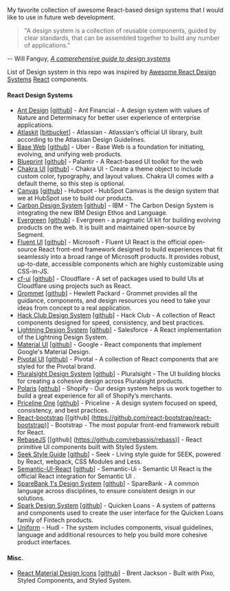My favorite collection of awesome React-based design systems that I would like to use in future web development. 

> "A design system is a collection of reusable components, guided by clear
> standards, that can be assembled together to build any number of
> applications."

-- Will Fanguy, [_A comprehensive guide to design
systems_](https://www.invisionapp.com/inside-design/guide-to-design-systems/)

List of Design system in this repo was inspired by [Awesome React Design Systems](https://github.com/jbranchaud/awesome-react-design-systems/) [React](https://reactjs.org/) components.

#### React Design Systems

- [Ant Design](https://ant.design/) [[github](https://github.com/ant-design/ant-design/)] - Ant Financial - A design system with values of Nature and Determinacy for better user experience of enterprise applications.
- [Atlaskit](http://atlaskit.atlassian.com/) [[bitbucket](https://bitbucket.org/atlassian/atlaskit-mk-2)] - Atlassian - Atlassian's official UI library, built according to the Atlassian Design Guidelines.
- [Base Web](https://baseweb.design/) [[github](https://github.com/uber/baseweb)] - Uber - Base Web is a foundation for initiating, evolving, and unifying web products.
- [Blueprint](http://blueprintjs.com/) [[github](https://github.com/palantir/blueprint)] - Palantir - A React-based UI toolkit for the web
- [Chakra UI](https://chakra-ui.com/getting-started) [[github](https://github.com/chakra-ui/chakra-ui/tree/master/packages/chakra-ui)] - Chakra UI - Create a theme object to include custom color, typography, and layout values. Chakra UI comes with a default theme, so this step is optional.
- [Canvas](https://canvas.hubspot.com/) [[github](https://github.com/HubSpot/canvas)] - Hubspot - HubSpot Canvas is the design system that we at HubSpot use to build our products.
- [Carbon Design System](http://carbondesignsystem.com/) [[github](https://github.com/carbon-design-system/carbon-components)] - IBM - The Carbon Design System is integrating the new IBM Design Ethos and Language.
- [Evergreen](https://evergreen.segment.com/get-started/introduction) [[github](https://github.com/segmentio/evergreen)] - Evergreen - a pragmatic UI kit for building evolving products on the web. It is built and maintained open-source by Segment.
- [Fluent UI](https://developer.microsoft.com/en-us/fluentui#/get-started) [[github](https://github.com/microsoft/fluentui)] - Microsoft - Fluent UI React is the official open-source React front-end framework designed to build experiences that fit seamlessly into a broad range of Microsoft products. It provides robust, up-to-date, accessible components which are highly customizable using CSS-in-JS.
- [cf-ui](https://cloudflare.github.io/cf-ui/) [[github](https://github.com/cloudflare/cf-ui)] - Cloudflare - A set of packages used to build UIs at Cloudflare using projects such as React.
- [Grommet](http://grommet.io/) [[github](https://github.com/grommet/grommet)] - Hewlett Packard - Grommet provides all the guidance, components, and design resources you need to take your ideas from concept to a real application.
- [Hack Club Design System](https://design.hackclub.com) [[github](https://github.com/hackclub/design-system)] - Hack Club - A collection of React components designed for speed, consistency, and best practices.
- [Lightning Design System](https://react.lightningdesignsystem.com/) [[github](https://github.com/salesforce/design-system-react)] - Salesforce - A React implementation of the Lightning Design System.
- [Material UI](https://www.material-ui.com/#/) [[github](https://github.com/mui-org/material-ui)] - Google - React components that implement Google's Material Design.
- [Pivotal UI](https://styleguide.pivotal.io/) [[github](https://github.com/pivotal-cf/pivotal-ui)] - Pivotal - A collection of React components that are styled for the Pivotal brand.
- [Pluralsight Design System](https://design-system.pluralsight.com/) [[github](https://github.com/pluralsight/design-system)] - Pluralsight - The UI building blocks for creating a cohesive design across Pluralsight products.
- [Polaris](https://polaris.shopify.com/) [[github](https://github.com/Shopify/polaris)] - Shopify - Our design system helps us work together to build a great experience for all of Shopify’s merchants.
- [Priceline One](https://pricelinelabs.github.io/design-system/) [[github](https://github.com/pricelinelabs/design-system)] - Priceline - A design system focused on speed, consistency, and best practices.
- [React-bootstrap](https://react-bootstrap.github.io/) [[github] (https://github.com/react-bootstrap/react-bootstrap)] - Bootstrap - The most popular front-end framework rebuilt for React.
- [RebaseJS](https://rebassjs.org/) [[github] (https://github.com/rebassjs/rebass)] - React primitive UI components built with Styled System.
- [Seek Style Guide](https://seek-oss.github.io/seek-style-guide/) [[github](https://github.com/seek-oss/seek-style-guide)] - Seek - Living style guide for SEEK, powered by React, webpack, CSS Modules and Less.
- [Semantic-UI-React](https://react.semantic-ui.com/) [[github](https://github.com/Semantic-Org/Semantic-UI-React)] - Semantic-Ui - Semantic UI React is the official React integration for Semantic UI .
- [SpareBank 1's Design System](https://design.sparebank1.no/) [[github](https://github.com/SpareBank1/designsystem)] - SpareBank - A common language across disciplines, to ensure consistent design in our solutions.
- [Spark Design System](https://sparkdesignsystem.com/) [[github](https://github.com/sparkdesignsystem/spark-design-system)] - Quicken Loans - A system of patterns and components used to create the user interface for the Quicken Loans family of Fintech products.
- [Uniform](http://uniform.hudl.com/) - Hudl - The system includes
  components, visual guidelines, language and additional resources to help
  you build more cohesive product interfaces.

#### Misc.

- [React Material Design Icons](https://jxnblk.com/rmdi/) [[github](https://github.com/jxnblk/rmdi)] - Brent Jackson - Built with Pixo, Styled Components, and Styled System.
